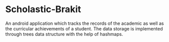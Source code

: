 # Scholastic-Brakit
An android application which tracks the records of the academic as well as the curricular achievements of a student. The data storage is implemented through trees data structure with the help of hashmaps.
